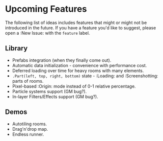 # Upcoming Features

The following list of ideas includes features that might or might not be introduced in the future. If you have a feature you'd like to suggest, please open a :New Issue: with the `feature` label.

## Library
* Prefabs integration (when they finally come out).
* Automatic data initialization - convenience with performance cost.
* Deferred loading over time for heavy rooms with many elements.
* `.Part(left, top, right, bottom)` state - :Loading: and :Screenshotting: parts of rooms. 
* Pixel-based :Origin: mode instead of 0-1 relative percentage.
* Particle systems support (GM bug?).
* In-layer Filters/Effects support (GM bug?).

## Demos
* Autotiling rooms.
* Drag'n'drop map.
* Endless runner.
